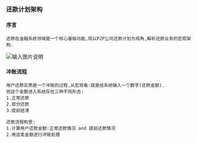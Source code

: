 ### 还款计划架构

#### 序言
```
还款在金融系统领域是一个核心基础功能,现以P2P公司还款计划为视角,解析还款业务的宏观架构.
```
![输入图片说明](https://github.com/qccr-twl2123/springcloud/blob/master/images/还款计划.png "在这里输入图片标题")


#### 冲账流程
```
用户还款实质是一个冲账的过程,从宏观看:就是给系统输入一个数字(还款金额).
但这个金额进入系统存在三种不同形态:
1.正常还款
2.部分还款
3.提前结清

还款流程构思:
1.计算用户还款金额:正常还款情况 and 提前还款情况
2.用这笔金额进行冲账处理
```


